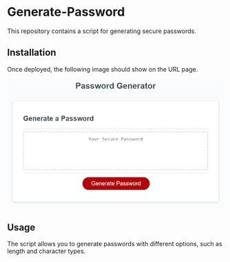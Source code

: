 # Generate-Password

This repository contains a script for generating secure passwords.

## Installation

Once deployed, the following image should show on the URL page.

![Password Generator](image-1.png)


## Usage

The script allows you to generate passwords with different options, such as length and character types. 

